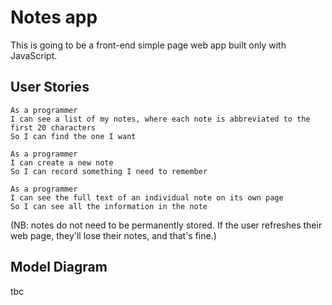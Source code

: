# Notes app

This is going to be a front-end simple page web app built only with JavaScript.

## User Stories

```
As a programmer
I can see a list of my notes, where each note is abbreviated to the first 20 characters
So I can find the one I want
```

```
As a programmer
I can create a new note
So I can record something I need to remember
```

```
As a programmer
I can see the full text of an individual note on its own page
So I can see all the information in the note
```

(NB: notes do not need to be permanently stored. If the user refreshes their web page, they'll lose their notes, and that's fine.)

## Model Diagram

tbc
